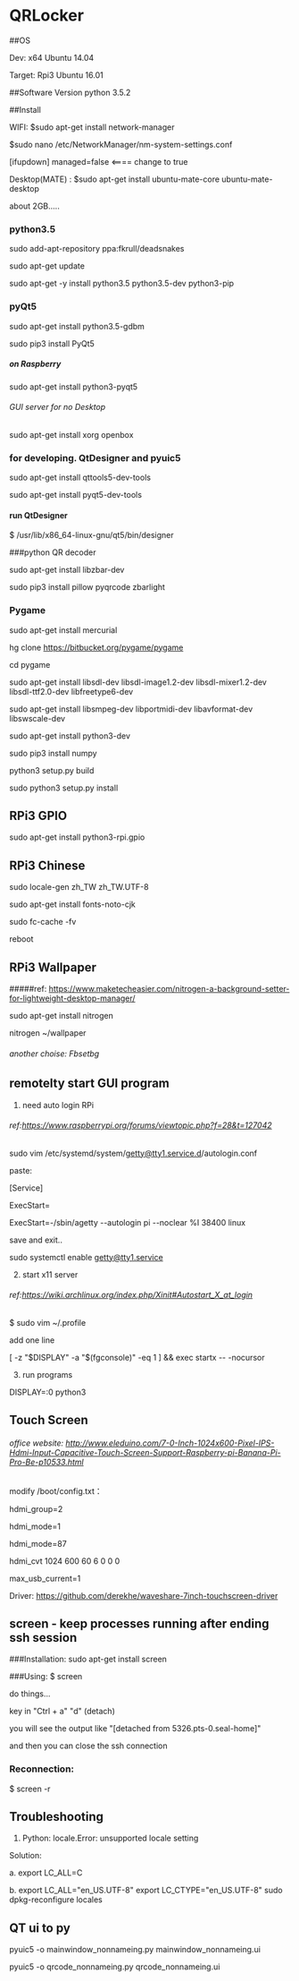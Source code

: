 # QRLocker

##OS 

Dev: x64 Ubuntu 14.04

Target: Rpi3 Ubuntu 16.01

##Software Version
python 3.5.2


##Install

WIFI: $sudo apt-get install network-manager

$sudo nano /etc/NetworkManager/nm-system-settings.conf

[ifupdown]
managed=false  <==== change to true



Desktop(MATE) : $sudo apt-get install  ubuntu-mate-core ubuntu-mate-desktop

about 2GB.....



### python3.5
sudo add-apt-repository ppa:fkrull/deadsnakes

sudo apt-get update

sudo apt-get -y install python3.5  python3.5-dev python3-pip

### pyQt5
sudo apt-get install python3.5-gdbm

sudo pip3 install PyQt5

##### on Raspberry
sudo apt-get install python3-pyqt5

###### GUI server for no Desktop  
sudo apt-get install xorg openbox

### for developing. QtDesigner and pyuic5
sudo apt-get install qttools5-dev-tools 

sudo apt-get install pyqt5-dev-tools

#### run QtDesigner
$ /usr/lib/x86_64-linux-gnu/qt5/bin/designer


###python QR decoder 

sudo apt-get install libzbar-dev

sudo pip3 install pillow pyqrcode zbarlight

### Pygame  
sudo apt-get install mercurial 

hg clone https://bitbucket.org/pygame/pygame

cd pygame

sudo apt-get install libsdl-dev libsdl-image1.2-dev libsdl-mixer1.2-dev libsdl-ttf2.0-dev libfreetype6-dev

sudo apt-get install libsmpeg-dev libportmidi-dev libavformat-dev libswscale-dev

sudo apt-get install python3-dev 

sudo pip3 install numpy

python3 setup.py build 

sudo python3 setup.py install

## RPi3 GPIO
sudo apt-get install python3-rpi.gpio

## RPi3 Chinese
sudo locale-gen zh_TW zh_TW.UTF-8

sudo apt-get install fonts-noto-cjk

sudo fc-cache -fv

reboot

## RPi3 Wallpaper

#####ref: https://www.maketecheasier.com/nitrogen-a-background-setter-for-lightweight-desktop-manager/

sudo apt-get install nitrogen

nitrogen ~/wallpaper

###### another choise: Fbsetbg



## remotelty start GUI program

1. need auto login RPi 

###### ref:https://www.raspberrypi.org/forums/viewtopic.php?f=28&t=127042

sudo vim /etc/systemd/system/getty@tty1.service.d/autologin.conf

paste:

[Service]

ExecStart=

ExecStart=-/sbin/agetty --autologin pi --noclear %I 38400 linux

save and exit..

sudo systemctl enable getty@tty1.service

2. start x11 server

###### ref:https://wiki.archlinux.org/index.php/Xinit#Autostart_X_at_login

$ sudo vim  ~/.profile

add one line

[ -z "$DISPLAY" -a "$(fgconsole)" -eq 1 ] && exec startx -- -nocursor


3. run programs

DISPLAY=:0 python3 <your program>



## Touch Screen
###### office website: http://www.eleduino.com/7-0-Inch-1024x600-Pixel-IPS-Hdmi-Input-Capacitive-Touch-Screen-Support-Raspberry-pi-Banana-Pi-Pro-Be-p10533.html

modify /boot/config.txt：

hdmi_group=2

hdmi_mode=1

hdmi_mode=87

hdmi_cvt 1024 600 60 6 0 0 0

max_usb_current=1


Driver: https://github.com/derekhe/waveshare-7inch-touchscreen-driver

## screen - keep processes running after ending ssh session
###Installation:
sudo apt-get install screen

###Using:
$ screen

do things...

key in "Ctrl + a" "d" (detach)

you will see the output like "[detached from 5326.pts-0.seal-home]" 

and then you can close the ssh connection


### Reconnection:

$ screen -r



## Troubleshooting
1. Python: locale.Error: unsupported locale setting

Solution: 

a. export LC_ALL=C

b. export LC_ALL="en_US.UTF-8"
   export LC_CTYPE="en_US.UTF-8"
   sudo dpkg-reconfigure locales


## QT ui to py
pyuic5 -o mainwindow_nonnameing.py mainwindow_nonnameing.ui 

pyuic5 -o qrcode_nonnameing.py qrcode_nonnameing.ui
 
